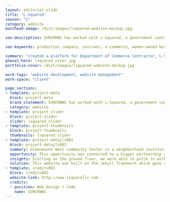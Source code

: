 ```yaml
---
layout: editorial-slide
title: "L-Squared"
season: "2"
category: website
masthead-image: /dist/images/lsquared-website-mockup.jpg

seo-description: SVNCRWNS has worked with L-Squared, a government contractor serving clients in Boulder, Colorado, creating a website to meet their marketing goals.

seo-keywords: production company, svncrwns, e-commerce, women-owned businesses, creative team, consulting, business operations, launch my brand, manage my brand, photography, videography, special projects

summary: "created a platform for Department of Commerce Contractor, L-Squared to share their services and portfolio of work"
phase1-hero: lsquared_cover.jpg
portfolio-cover: /dist/images/lsquared-website-mockup.jpg

work-tags: "website development, website management"
work-space: "client"

page_sections:
- template: project-meta
  block: project-meta
  brand-statement: SVNCRWNS has worked with L-Squared, a government contractor serving clients in Boulder, Colorado, creating a website to meet their marketing goals.
  category: website
- template: project-slider
  block: project-slider
  slider: lsquared_slider
- template: project-thumbnails
  block: project-thumbnails
  thumbnails: lsquared_slider
- template: project-details002
  block: project-details002
  summary: Greenmount West Community Center is a neighborhood institution in the Greenmount West neighborhood of Baltimore City.  Starting in 2016, the founders of the space saw an opportunity to bring programming, snacks, materials and equipment to service the youth 5 - 18 years of age in the neighborhood during evening, weekend and summer hours.
  opportunity: This opportunity was connected to a bigger partnership with Mark Bradford and the Baltimore Museum of Art as he prepared for his exhibit opening of Tomorrow’s Another Day in September 2018.  As part of the rollout, Mr. Bradford created a partnership with local community initiatives to sponsor equipment and resources to promote sustainability.  To highlight this work in the center, we began outlining the GWCC story for the new website.
  insights: Starting on the ground floor, we were able to pitch in with creating the brand identity, story and tone for how the center would communicate going forward.  We saw opportunities to share past wins, share the schedule of updates with community members, and be a hub of information and access in one of Baltimore’s newly renovated residential spaces.
  solution: This website was built on the Jekyll framework which gave us a great amount of flexibility to incorporate the functionality for this site.
- template: credits002
  block: credits002
  website-link: http://www.lsquarellc.com
  credits:
  - position: Web Design + Code
    name: SVNCRWNS
---
```

